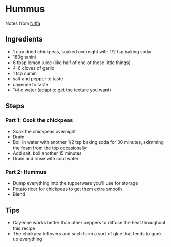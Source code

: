 # Hummus
Notes from [Niffa](https://rainbowplantlife.com/how-to-make-amazing-hummus-at-home/)

## Ingredients
- 1 cup dried chickpeas, soaked overnight with 1/2 tsp baking soda
- 180g tahini
- 6 tbsp lemon juice (like half of one of those little things)
- 4-6 cloves of garlic
- 1 tsp cumin
- salt and pepper to taste
- cayenne to taste
- 1/4 c water (adapt to get the texture you want)

## Steps

### Part 1: Cook the chickpeas
- Soak the chickpeas overnight
- Drain
- Boil in water with another 1/2 tsp baking soda for 30 minutes, skimming the foam from the top occasionally
- Add salt, boil another 15 minutes
- Drain and rinse with cool water

### Part 2: Hummus
- Dump everything into the tupperware you'll use for storage
- Potato ricer for chickpeas to get them extra smooth
- Blend

## Tips
- Cayenne works better than other peppers to diffuse the heat throughout this recipe
- The chickpea leftovers and such form a sort of glue that tends to gunk up everything